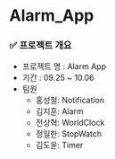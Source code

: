 # Alarm_App

### ✅ 프로젝트 개요

- 프로젝트 명 : Alarm App
- 기간 : 09.25 ~ 10.06
- 팀원
  - 홍성철: Notification
  - 김지훈: Alarm
  - 전상혁: WorldClock
  - 정일한: StopWatch
  - 김도윤: Timer
